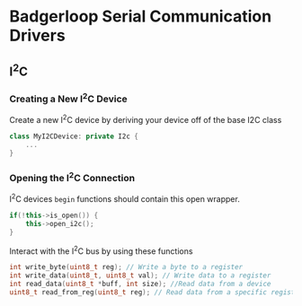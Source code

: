 # Badgerloop Serial Communication Drivers

## I<sup>2</sup>C

### Creating a New I<sup>2</sup>C Device

Create a new I<sup>2</sup>C device by deriving your device off of the base I2C class

```c++
class MyI2CDevice: private I2c {
    ...
}
```

### Opening the I<sup>2</sup>C Connection

I<sup>2</sup>C devices `begin` functions should contain this open wrapper.

```c++
if(!this->is_open()) {
    this->open_i2c();
}
```

Interact with the I<sup>2</sup>C bus by using these functions

```c++
int write_byte(uint8_t reg); // Write a byte to a register
int write_data(uint8_t, uint8_t val); // Write data to a register
int read_data(uint8_t *buff, int size); //Read data from a device
uint8_t read_from_reg(uint8_t reg); // Read data from a specific register
```
